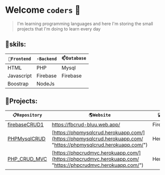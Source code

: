 # Welcome `coders` 👋


> I'm learning programming languages and here I'm storing the small projects that I'm doing to learn every day

## 🔭skils:

| `🔭Frontend` | `⚡Backend` | `📫Database` |
| ------ | ------ | ------ | 
| HTML | PHP | Mysql |
| Javascript | Firebase | Firebase |
| Boostrap | NodeJs |


## 💼Projects:

| `📋Repository` | `🌎Website` | `💻IT` |
| ------ | ------ | ------ |
| [firebaseCRUD1](https://github.com/storres20/firebaseCRUD1 "firebaseCRUD1") | https://fbcrud-bluu.web.app/ | Firebase |
| [PHPMysqlCRUD](https://github.com/storres20/PHPMysqlCRUD "PHPMysqlCRUD") | [https://phpmysqlcrud.herokuapp.com/](https://phpmysqlcrud.herokuapp.com/ "https://phpmysqlcrud.herokuapp.com/") | Heroku |
| [PHP_CRUD_MVC](https://github.com/storres20/PHP_CRUD_MVC "PHP_CRUD_MVC") | [https://phpcrudmvc.herokuapp.com/](https://phpcrudmvc.herokuapp.com/ "https://phpcrudmvc.herokuapp.com/") | Heroku |



<!--
**storres20/storres20** is a ✨ _special_ ✨ repository because its `README.md` (this file) appears on your GitHub profile.

Here are some ideas to get you started:

- 🔭 I’m currently working on ...
- 🌱 I’m currently learning ...
- 👯 I’m looking to collaborate on ...
- 🤔 I’m looking for help with ...
- 💬 Ask me about ...
- 📫 How to reach me: ...
- 😄 Pronouns: ...
- ⚡ Fun fact: ...
-->
